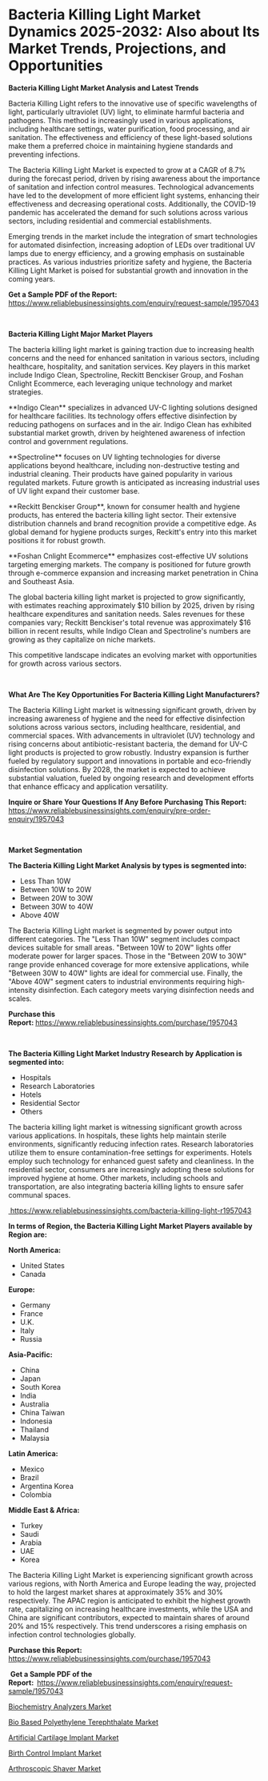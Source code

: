 <p><h1>Bacteria Killing Light Market Dynamics 2025-2032: Also about Its Market Trends, Projections, and Opportunities</h1></p><p><strong>Bacteria Killing Light Market Analysis and Latest Trends</strong></p>
<p><p>Bacteria Killing Light refers to the innovative use of specific wavelengths of light, particularly ultraviolet (UV) light, to eliminate harmful bacteria and pathogens. This method is increasingly used in various applications, including healthcare settings, water purification, food processing, and air sanitation. The effectiveness and efficiency of these light-based solutions make them a preferred choice in maintaining hygiene standards and preventing infections.</p><p>The Bacteria Killing Light Market is expected to grow at a CAGR of 8.7% during the forecast period, driven by rising awareness about the importance of sanitation and infection control measures. Technological advancements have led to the development of more efficient light systems, enhancing their effectiveness and decreasing operational costs. Additionally, the COVID-19 pandemic has accelerated the demand for such solutions across various sectors, including residential and commercial establishments.</p><p>Emerging trends in the market include the integration of smart technologies for automated disinfection, increasing adoption of LEDs over traditional UV lamps due to energy efficiency, and a growing emphasis on sustainable practices. As various industries prioritize safety and hygiene, the Bacteria Killing Light Market is poised for substantial growth and innovation in the coming years.</p></p>
<p><strong>Get a Sample PDF of the Report:&nbsp;</strong> <a href="https://www.reliablebusinessinsights.com/enquiry/request-sample/1957043?utm_campaign=1106&utm_medium=2&utm_source=Github&utm_content=ia&utm_term=04032025&utm_id=bacteria-killing-light">https://www.reliablebusinessinsights.com/enquiry/request-sample/1957043</a></p>
<p>&nbsp;</p>
<p><strong>Bacteria Killing Light Major Market Players</strong></p>
<p><p>The bacteria killing light market is gaining traction due to increasing health concerns and the need for enhanced sanitation in various sectors, including healthcare, hospitality, and sanitation services. Key players in this market include Indigo Clean, Spectroline, Reckitt Benckiser Group, and Foshan Cnlight Ecommerce, each leveraging unique technology and market strategies.</p><p>**Indigo Clean** specializes in advanced UV-C lighting solutions designed for healthcare facilities. Its technology offers effective disinfection by reducing pathogens on surfaces and in the air. Indigo Clean has exhibited substantial market growth, driven by heightened awareness of infection control and government regulations.</p><p>**Spectroline** focuses on UV lighting technologies for diverse applications beyond healthcare, including non-destructive testing and industrial cleaning. Their products have gained popularity in various regulated markets. Future growth is anticipated as increasing industrial uses of UV light expand their customer base.</p><p>**Reckitt Benckiser Group**, known for consumer health and hygiene products, has entered the bacteria killing light sector. Their extensive distribution channels and brand recognition provide a competitive edge. As global demand for hygiene products surges, Reckitt's entry into this market positions it for robust growth.</p><p>**Foshan Cnlight Ecommerce** emphasizes cost-effective UV solutions targeting emerging markets. The company is positioned for future growth through e-commerce expansion and increasing market penetration in China and Southeast Asia.</p><p>The global bacteria killing light market is projected to grow significantly, with estimates reaching approximately $10 billion by 2025, driven by rising healthcare expenditures and sanitation needs. Sales revenues for these companies vary; Reckitt Benckiser's total revenue was approximately $16 billion in recent results, while Indigo Clean and Spectroline's numbers are growing as they capitalize on niche markets. </p><p>This competitive landscape indicates an evolving market with opportunities for growth across various sectors.</p></p>
<p>&nbsp;</p>
<p><strong>What Are The Key Opportunities For Bacteria Killing Light Manufacturers?</strong></p>
<p><p>The Bacteria Killing Light market is witnessing significant growth, driven by increasing awareness of hygiene and the need for effective disinfection solutions across various sectors, including healthcare, residential, and commercial spaces. With advancements in ultraviolet (UV) technology and rising concerns about antibiotic-resistant bacteria, the demand for UV-C light products is projected to grow robustly. Industry expansion is further fueled by regulatory support and innovations in portable and eco-friendly disinfection solutions. By 2028, the market is expected to achieve substantial valuation, fueled by ongoing research and development efforts that enhance efficacy and application versatility.</p></p>
<p><strong>Inquire or Share Your Questions If Any Before Purchasing This Report:</strong> <a href="https://www.reliablebusinessinsights.com/enquiry/pre-order-enquiry/1957043?utm_campaign=1106&utm_medium=2&utm_source=Github&utm_content=ia&utm_term=04032025&utm_id=bacteria-killing-light">https://www.reliablebusinessinsights.com/enquiry/pre-order-enquiry/1957043</a></p>
<p>&nbsp;</p>
<p><strong>Market Segmentation</strong></p>
<p><strong>The Bacteria Killing Light Market Analysis by types is segmented into:</strong></p>
<p><ul><li>Less Than 10W</li><li>Between 10W to 20W</li><li>Between 20W to 30W</li><li>Between 30W to 40W</li><li>Above 40W</li></ul></p>
<p><p>The Bacteria Killing Light market is segmented by power output into different categories. The "Less Than 10W" segment includes compact devices suitable for small areas. "Between 10W to 20W" lights offer moderate power for larger spaces. Those in the "Between 20W to 30W" range provide enhanced coverage for more extensive applications, while "Between 30W to 40W" lights are ideal for commercial use. Finally, the "Above 40W" segment caters to industrial environments requiring high-intensity disinfection. Each category meets varying disinfection needs and scales.</p></p>
<p><strong>Purchase this Report:&nbsp;</strong><a href="https://www.reliablebusinessinsights.com/purchase/1957043?utm_campaign=1106&utm_medium=2&utm_source=Github&utm_content=ia&utm_term=04032025&utm_id=bacteria-killing-light">https://www.reliablebusinessinsights.com/purchase/1957043</a></p>
<p>&nbsp;</p>
<p><strong>The Bacteria Killing Light Market Industry Research by Application is segmented into:</strong></p>
<p><ul><li>Hospitals</li><li>Research Laboratories</li><li>Hotels</li><li>Residential Sector</li><li>Others</li></ul></p>
<p><p>The bacteria killing light market is witnessing significant growth across various applications. In hospitals, these lights help maintain sterile environments, significantly reducing infection rates. Research laboratories utilize them to ensure contamination-free settings for experiments. Hotels employ such technology for enhanced guest safety and cleanliness. In the residential sector, consumers are increasingly adopting these solutions for improved hygiene at home. Other markets, including schools and transportation, are also integrating bacteria killing lights to ensure safer communal spaces.</p></p>
<p><a href="https://www.reliablebusinessinsights.com/bacteria-killing-light-r1957043?utm_campaign=1106&utm_medium=2&utm_source=Github&utm_content=ia&utm_term=04032025&utm_id=bacteria-killing-light">&nbsp;https://www.reliablebusinessinsights.com/bacteria-killing-light-r1957043</a></p>
<p><strong>In terms of Region, the Bacteria Killing Light Market Players available by Region are:</strong></p>
<p>
    <p> <strong> North America: </strong>
        <ul>
            <li>United States</li>
            <li>Canada</li>
        </ul>
        </p> 
    <p> <strong> Europe: </strong>
        <ul>
            <li>Germany</li>
            <li>France</li>
            <li>U.K.</li>
            <li>Italy</li>
            <li>Russia</li>
        </ul>
        </p> 
    <p> <strong> Asia-Pacific: </strong>
        <ul>
            <li>China</li>
            <li>Japan</li>
            <li>South Korea</li>
            <li>India</li>
            <li>Australia</li>
            <li>China Taiwan</li>
            <li>Indonesia</li>
            <li>Thailand</li>
            <li>Malaysia</li>
        </ul>
        </p> 
    <p> <strong> Latin America: </strong>
        <ul>
            <li>Mexico</li>
            <li>Brazil</li>
            <li>Argentina Korea</li>
            <li>Colombia</li>
        </ul>
        </p> 
    <p> <strong> Middle East & Africa: </strong>
        <ul>
            <li>Turkey</li>
            <li>Saudi</li>
            <li>Arabia</li>
            <li>UAE</li>
            <li>Korea</li>
        </ul>
    </p>
    </p>
<p><p>The Bacteria Killing Light Market is experiencing significant growth across various regions, with North America and Europe leading the way, projected to hold the largest market shares at approximately 35% and 30% respectively. The APAC region is anticipated to exhibit the highest growth rate, capitalizing on increasing healthcare investments, while the USA and China are significant contributors, expected to maintain shares of around 20% and 15% respectively. This trend underscores a rising emphasis on infection control technologies globally.</p></p>
<p><strong>Purchase this Report: </strong><a href="https://www.reliablebusinessinsights.com/purchase/1957043?utm_campaign=1106&utm_medium=2&utm_source=Github&utm_content=ia&utm_term=04032025&utm_id=bacteria-killing-light">https://www.reliablebusinessinsights.com/purchase/1957043</a></p>
<p>&nbsp;<strong>Get a Sample PDF of the Report:&nbsp;&nbsp;</strong><a href="https://www.reliablebusinessinsights.com/enquiry/request-sample/1957043?utm_campaign=1106&utm_medium=2&utm_source=Github&utm_content=ia&utm_term=04032025&utm_id=bacteria-killing-light">https://www.reliablebusinessinsights.com/enquiry/request-sample/1957043</a></p>
<p><strong></strong></p>
<p><p><a href="https://github.com/vaduzunny/Market-Research-Report-List-1/blob/main/biochemistry-analyzers-market.md?utm_campaign=1106&utm_medium=2&utm_source=Github&utm_content=ia&utm_term=04032025&utm_id=bacteria-killing-light">Biochemistry Analyzers Market</a></p><p><a href="https://github.com/ubavicachida/Market-Research-Report-List-1/blob/main/bio-based-polyethylene-terephthalate-market.md?utm_campaign=1106&utm_medium=2&utm_source=Github&utm_content=ia&utm_term=04032025&utm_id=bacteria-killing-light">Bio Based Polyethylene Terephthalate Market</a></p><p><a href="https://github.com/dayaanapis5/Market-Research-Report-List-1/blob/main/artificial-cartilage-implant-market.md?utm_campaign=1106&utm_medium=2&utm_source=Github&utm_content=ia&utm_term=04032025&utm_id=bacteria-killing-light">Artificial Cartilage Implant Market</a></p><p><a href="https://github.com/gasikcalbos8/Market-Research-Report-List-1/blob/main/birth-control-implant-market.md?utm_campaign=1106&utm_medium=2&utm_source=Github&utm_content=ia&utm_term=04032025&utm_id=bacteria-killing-light">Birth Control Implant Market</a></p><p><a href="https://github.com/daleogrando/Market-Research-Report-List-1/blob/main/arthroscopic-shaver-market.md?utm_campaign=1106&utm_medium=2&utm_source=Github&utm_content=ia&utm_term=04032025&utm_id=bacteria-killing-light">Arthroscopic Shaver Market</a></p></p>